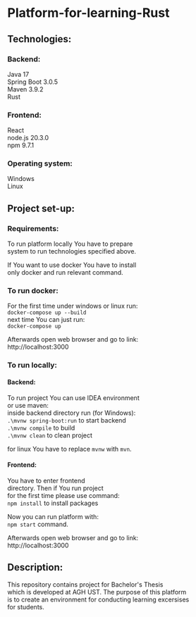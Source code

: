 # Platform-for-learning-Rust

## Technologies:

### Backend:
Java 17\
Spring Boot 3.0.5\
Maven 3.9.2\
Rust

### Frontend:
React\
node.js 20.3.0\
npm 9.7.1

### Operating system:
Windows\
Linux

## Project set-up:

### Requirements:
To run platform locally You have to prepare\
system to run technologies specified above.

If You want to use docker You have to install\
only docker and run relevant command.

### To run docker:
For the first time under windows or linux run:\
`docker-compose up --build`\
next time You can just run:\
`docker-compose up`

Afterwards open web browser and go to link:\
http://localhost:3000

### To run locally:

#### Backend:
To run project You can use IDEA environment\
or use maven:\
inside backend directory run (for Windows):\
`.\mvnw spring-boot:run` to start backend\
`.\mvnw compile` to build\
`.\mvnw clean` to clean project

for linux You have to replace `mvnw` with `mvn`.

#### Frontend:
You have to enter frontend\
directory. Then if You run project\
for the first time please use command:\
`npm install` to install packages

Now you can run platform with:\
`npm start` command.

Afterwards open web browser and go to link:\
http://localhost:3000

## Description:
This repository contains project for Bachelor's Thesis\
which is developed at AGH UST. The purpose of this platform\
is to create an environment for conducting learning excersises\
for students.
